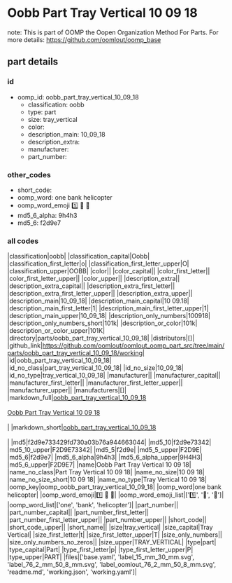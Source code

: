# Oobb Part Tray Vertical 10 09 18  

note: This is part of OOMP the Oopen Organization Method For Parts. For more details: https://github.com/oomlout/oomp_base

##  part details





### id
* oomp_id: oobb_part_tray_vertical_10_09_18
  * classification: oobb
  * type: part
  * size: tray_vertical
  * color: 
  * description_main: 10_09_18
  * description_extra: 
  * manufacturer: 
  * part_number: 

### other_codes
* short_code: 
* oomp_word: one bank helicopter
* oomp_word_emoji :one: :bank: :helicopter:
* md5_6_alpha: 9h4h3
* md5_6: f2d9e7

### all codes 
|classification|oobb|
|classification_capital|Oobb|
|classification_first_letter|o|
|classification_first_letter_upper|O|
|classification_upper|OOBB|
|color||
|color_capital||
|color_first_letter||
|color_first_letter_upper||
|color_upper||
|description_extra||
|description_extra_capital||
|description_extra_first_letter||
|description_extra_first_letter_upper||
|description_extra_upper||
|description_main|10_09_18|
|description_main_capital|10 09.18|
|description_main_first_letter|1|
|description_main_first_letter_upper|1|
|description_main_upper|10_09_18|
|description_only_numbers|100918|
|description_only_numbers_short|101k|
|description_or_color|101k|
|description_or_color_upper|101K|
|directory|parts/oobb_part_tray_vertical_10_09_18|
|distributors|[]|
|github_link|https://github.com/oomlout/oomlout_oomp_part_src/tree/main/parts/oobb_part_tray_vertical_10_09_18/working|
|id|oobb_part_tray_vertical_10_09_18|
|id_no_class|part_tray_vertical_10_09_18|
|id_no_size|10_09_18|
|id_no_type|tray_vertical_10_09_18|
|manufacturer||
|manufacturer_capital||
|manufacturer_first_letter||
|manufacturer_first_letter_upper||
|manufacturer_upper||
|manufacturers|[]|
|markdown_full|[oobb_part_tray_vertical_10_09_18](https://github.com/oomlout/oomlout_oomp_part_src/tree/main/parts/oobb_part_tray_vertical_10_09_18/working)<br>[](https://github.com/oomlout/oomlout_oomp_part_src/tree/main/parts/oobb_part_tray_vertical_10_09_18/working)<br>[Oobb Part Tray Vertical 10 09 18](https://github.com/oomlout/oomlout_oomp_part_src/tree/main/parts/oobb_part_tray_vertical_10_09_18/working)<br><br>|
|markdown_short|[oobb_part_tray_vertical_10_09_18](https://github.com/oomlout/oomlout_oomp_part_src/tree/main/parts/oobb_part_tray_vertical_10_09_18/working)<br><br>|
|md5|f2d9e733429fd730a03b76a944663044|
|md5_10|f2d9e73342|
|md5_10_upper|F2D9E73342|
|md5_5|f2d9e|
|md5_5_upper|F2D9E|
|md5_6|f2d9e7|
|md5_6_alpha|9h4h3|
|md5_6_alpha_upper|9H4H3|
|md5_6_upper|F2D9E7|
|name|Oobb Part Tray Vertical 10 09 18|
|name_no_class|Part Tray Vertical 10 09 18|
|name_no_size|10 09 18|
|name_no_size_short|10 09 18|
|name_no_type|Tray Vertical 10 09 18|
|oomp_key|oomp_oobb_part_tray_vertical_10_09_18|
|oomp_word|one bank helicopter|
|oomp_word_emoji|:one: :bank: :helicopter:|
|oomp_word_emoji_list|[':one:', ':bank:', ':helicopter:']|
|oomp_word_list|['one', 'bank', 'helicopter']|
|part_number||
|part_number_capital||
|part_number_first_letter||
|part_number_first_letter_upper||
|part_number_upper||
|short_code||
|short_code_upper||
|short_name||
|size|tray_vertical|
|size_capital|Tray Vertical|
|size_first_letter|t|
|size_first_letter_upper|T|
|size_only_numbers||
|size_only_numbers_no_zeros||
|size_upper|TRAY_VERTICAL|
|type|part|
|type_capital|Part|
|type_first_letter|p|
|type_first_letter_upper|P|
|type_upper|PART|
|files|['base.yaml', 'label_15_mm_30_mm.svg', 'label_76_2_mm_50_8_mm.svg', 'label_oomlout_76_2_mm_50_8_mm.svg', 'readme.md', 'working.json', 'working.yaml']|
